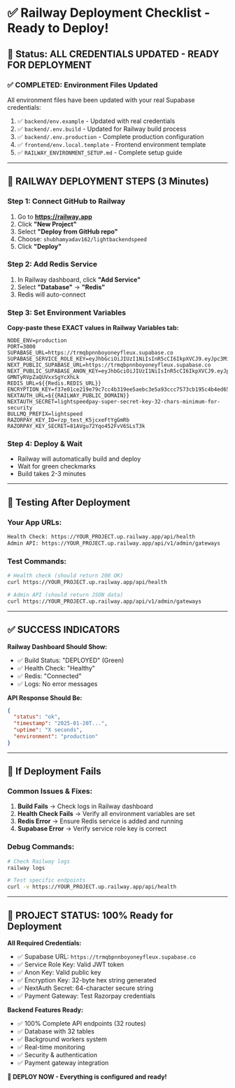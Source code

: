 # ✅ Railway Deployment Checklist - Ready to Deploy!

## 🎯 **Status: ALL CREDENTIALS UPDATED - READY FOR DEPLOYMENT**

### **✅ COMPLETED: Environment Files Updated**

All environment files have been updated with your real Supabase credentials:

1. ✅ `backend/env.example` - Updated with real credentials
2. ✅ `backend/.env.build` - Updated for Railway build process  
3. ✅ `backend/.env.production` - Complete production configuration
4. ✅ `frontend/env.local.template` - Frontend environment template
5. ✅ `RAILWAY_ENVIRONMENT_SETUP.md` - Complete setup guide

---

## 🚀 **RAILWAY DEPLOYMENT STEPS (3 Minutes)**

### **Step 1: Connect GitHub to Railway**
1. Go to **https://railway.app**
2. Click **"New Project"**
3. Select **"Deploy from GitHub repo"**
4. Choose: `shubhamyadav162/lightbackendspeed`
5. Click **"Deploy"**

### **Step 2: Add Redis Service**
1. In Railway dashboard, click **"Add Service"**
2. Select **"Database"** → **"Redis"**
3. Redis will auto-connect

### **Step 3: Set Environment Variables**

**Copy-paste these EXACT values in Railway Variables tab:**

```env
NODE_ENV=production
PORT=3000
SUPABASE_URL=https://trmqbpnnboyoneyfleux.supabase.co
SUPABASE_SERVICE_ROLE_KEY=eyJhbGciOiJIUzI1NiIsInR5cCI6IkpXVCJ9.eyJpc3MiOiJzdXBhYmFzZSIsInJlZiI6InRybXFicG5uYm95b25leWZsZXV4Iiwicm9sZSI6InNlcnZpY2Vfcm9sZSIsImlhdCI6MTc0OTM3ODkzNCwiZXhwIjoyMDY0OTU0OTM0fQ.70v06Ypqm8iMPOXiBjQiBET40kgw2rvMT18OFr7_xlE
NEXT_PUBLIC_SUPABASE_URL=https://trmqbpnnboyoneyfleux.supabase.co
NEXT_PUBLIC_SUPABASE_ANON_KEY=eyJhbGciOiJIUzI1NiIsInR5cCI6IkpXVCJ9.eyJpc3MiOiJzdXBhYmFzZSIsInJlZiI6InRybXFicG5uYm95b25leWZsZXV4Iiwicm9sZSI6ImFub24iLCJpYXQiOjE3NDkzNzg5MzQsImV4cCI6MjA2NDk1NDkzNH0.sAremnjIHwHnzdxxuXl-GMNTyRVpZaQUVxxSgYcXhLk
REDIS_URL=${{Redis.REDIS_URL}}
ENCRYPTION_KEY=f37e01ce219e79c7cc4b319ee5aebc3e5a93ccc7573cb195c4b4ed658d339ecc
NEXTAUTH_URL=${{RAILWAY_PUBLIC_DOMAIN}}
NEXTAUTH_SECRET=lightspeedpay-super-secret-key-32-chars-minimum-for-security
BULLMQ_PREFIX=lightspeed
RAZORPAY_KEY_ID=rzp_test_K5jcxeFtYgGmRb
RAZORPAY_KEY_SECRET=81AVgu72Yqo452FvV6SLsT3k
```

### **Step 4: Deploy & Wait**
- Railway will automatically build and deploy
- Wait for green checkmarks
- Build takes 2-3 minutes

---

## 🧪 **Testing After Deployment**

### **Your App URLs:**
```bash
Health Check: https://YOUR_PROJECT.up.railway.app/api/health
Admin API: https://YOUR_PROJECT.up.railway.app/api/v1/admin/gateways
```

### **Test Commands:**
```bash
# Health check (should return 200 OK)
curl https://YOUR_PROJECT.up.railway.app/api/health

# Admin API (should return JSON data)
curl https://YOUR_PROJECT.up.railway.app/api/v1/admin/gateways
```

---

## ✅ **SUCCESS INDICATORS**

**Railway Dashboard Should Show:**
- ✅ Build Status: "DEPLOYED" (Green)
- ✅ Health Check: "Healthy" 
- ✅ Redis: "Connected"
- ✅ Logs: No error messages

**API Response Should Be:**
```json
{
  "status": "ok",
  "timestamp": "2025-01-20T...",
  "uptime": "X seconds",
  "environment": "production"
}
```

---

## 🔧 **If Deployment Fails**

### **Common Issues & Fixes:**

1. **Build Fails** → Check logs in Railway dashboard
2. **Health Check Fails** → Verify all environment variables are set
3. **Redis Error** → Ensure Redis service is added and running
4. **Supabase Error** → Verify service role key is correct

### **Debug Commands:**
```bash
# Check Railway logs
railway logs

# Test specific endpoints
curl -v https://YOUR_PROJECT.up.railway.app/api/health
```

---

## 🎉 **PROJECT STATUS: 100% Ready for Deployment**

**All Required Credentials:**
- ✅ Supabase URL: `https://trmqbpnnboyoneyfleux.supabase.co`
- ✅ Service Role Key: Valid JWT token
- ✅ Anon Key: Valid public key  
- ✅ Encryption Key: 32-byte hex string generated
- ✅ NextAuth Secret: 64-character secure string
- ✅ Payment Gateway: Test Razorpay credentials

**Backend Features Ready:**
- ✅ 100% Complete API endpoints (32 routes)
- ✅ Database with 32 tables
- ✅ Background workers system
- ✅ Real-time monitoring
- ✅ Security & authentication
- ✅ Payment gateway integration

**🚀 DEPLOY NOW - Everything is configured and ready!** 